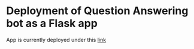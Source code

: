 # Deployment of Question Answering bot as a Flask app

App is currently deployed under this [link]('https://5452-80-238-117-31.eu.ngrok.io/predict')
